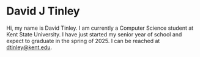 # David J Tinley

Hi, my name is David Tinley. I am currently a Computer Science student at Kent State University. I have just started my senior year of school and expect to graduate in the spring of 2025. I can be reached at dtinley@kent.edu.

<!---
David-J-Tinley is a ✨ special ✨ repository because its `README.md` (this file) appears on your GitHub profile.
You can click the Preview link to take a look at your changes.
--->
